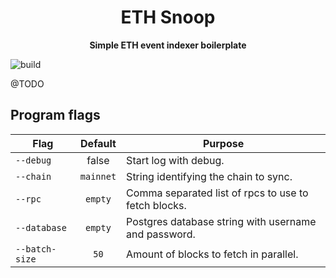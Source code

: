 <h1 align="center">
<strong>ETH Snoop</strong>
</h1>
<p align="center">
<strong>Simple ETH event indexer boilerplate</strong>
</p>

![build](https://github.com/eabz/eth-snoop/actions/workflows/build.yml/badge.svg)

@TODO

## Program flags

| Flag            | Default     | Purpose                                                |
| --------------- | :----------:| ------------------------------------------------------ |
| `--debug`       |  false      | Start log with debug.                                  |
| `--chain`       | `mainnet`   | String identifying the chain to sync.                  |
| `--rpc`         | `empty`     | Comma separated list of rpcs to use to fetch blocks.   |
| `--database`    | `empty`     | Postgres database string with username and password.   |
| `--batch-size`  | `50`        | Amount of blocks to fetch in parallel.                 |
